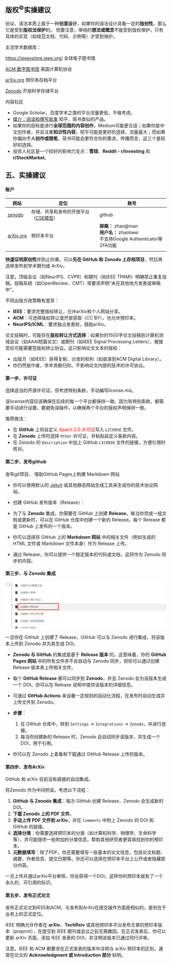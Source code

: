 ## 版权<sup>©</sup>实操建议

协议、语法本质上属于一种**创意设计**，如果你的语法设计具备一定的**独创性**，那么它是受到**版权法保护**的。
但要注意，单纯的**想法或概念**不能受到版权保护，只有具体的实现（如规范文档、代码、示例等）才受到保护。

主流学术数据库：

https://ieeexplore.ieee.org/  全球电子图书馆

[ACM 数字图书馆](https://dl.acm.org/)  美国计算机协会

[arXiv.org](https://arxiv.org/)    预印本存档平台

[Zenodo](https://zenodo.org/)      开放科学存储平台

内容社区

*  Google Scholar，百度学术之类的平台流量更低，不做考虑。
* [媒介：阅读和撰写故事](https://medium.com/)    知乎、简书类似的产品。
* 如果你的目标是进行**全球范围的内容创作**，Medium可能更合适；如果你是中文创作者，并且注重**知识性内容**，知乎可能是更好的选择，流量最大；而如果你偏向**个人创作或随笔**，简书可能会更符合你的需求。传播而言，这三个是较好的选择。
* 投资人社区是一个较好的影响力支点：**雪球**、**Reddit - r/Investing** 和 **r/StockMarket**。



## 五、实操建议

#### 账户

| 网站                            | 定位                                                         | 账号                                                         |
| ------------------------------- | ------------------------------------------------------------ | ------------------------------------------------------------ |
| [zenodo](https://zenodo.org/)   | 存储、共享和发布的开放平台（[CSE模型](https://zenodo.org/records/15255535)） | github                                                       |
| [arXiv.org](https://arxiv.org/) | 预印本平台                                                   | **邮箱：** zhao@man<br/>**用户名：** zhaoliwei<br />不支持Google Authenticator等2FA功能 |
|                                 |                                                              |                                                              |

**快速证明原创性**并防止抄袭，可以**先在 GitHub 和 Zenodo 上存档项目**，然后再选择发布到学术期刊或 ArXiv。

注意，顶级会议（如NeurIPS、CVPR）和期刊（如IEEE TPAMI）明确禁止重复投稿。投稿系统（如OpenReview、CMT）常要求声明“未在其他地方发表或审稿中”。

不同出版方政策略有差异：

- **IEEE**：要求完整版权转让，允许arXiv和个人网站分享。
- **ACM**：可选择版权转让或开放获取（CC BY），也允许预印本。
- **NeurIPS/ICML**：要求独占发表权，鼓励arXiv。

论文投稿时，可能存在**版权转让方式选择**：如果你的1500字论文投稿到计算机领域会议（如AAAI短篇论文）或期刊（如IEEE Signal Processing Letters），被接受后可能需要签版权转让协议。这只影响论文文本的版权：

- 出版方（如IEEE）获得复制、分发的权利（如收录到ACM Digital Library）。
- 你仍然是作者，学术贡献归你。不影响论文内部的技术的许可协议。

#### 第一步、许可证

选择适当的开源许可证。但考虑特别条款，手动编写license.md。

该license内容应该确保在后续的每一个平台都保持一致。因为有特别条款，都需要手动进行设置，要避免误操作，以确保两个平台的版权声明保持一致。

推荐做法：

- 在 **GitHub** 上将自定义 <span style="color:red">Apach 2.0 许可证</span>写入 `LICENSE` 文件。
- 在 **Zenodo** 上传时选择 `Other` 许可证，并粘贴自定义条款内容。
- 在 Zenodo 的 `Description` 中加上 GitHub `LICENSE` 文件的链接，方便引用时核对。

#### 第二步、发布github

发布git项目， 借助GitHub Pages上构建 Markdown 网站

- 你可以使用默认的 [Jekyll](https://jekyllrb.com/) 或其他静态网站生成工具来生成你的技术协议网站。
- 创建 GitHub 发布版本（Release）：

- 为了与 **Zenodo** 集成，你需要在 GitHub 上创建 **Release**。每当你完成一组文档或更新时，可以在 GitHub 仓库中创建一个新的 Release。每个 Release 都是 GitHub 上发布的一个版本。
- 你可以选择将 GitHub 上的 **Markdown 网站** 中的相关文件（例如生成的 HTML 文件或 Markdown 文件本身）作为 Release 上传。
- 通过 Release，你可以提供一个稳定版本的代码或文档，这将作为 Zenodo 同步的内容。

#### 第三步、与 Zenodo 集成

![image-20250421195641661](./assets/image-20250421195641661.png)

一旦你在 GitHub 上创建了 Release，GitHub 可以与 Zenodo 进行集成，将该版本上传到 Zenodo 并为其生成 DOI。

- **Zenodo 与 GitHub** 的集成是基于 **Release 版本** 的。这意味着，你的 **GitHub Pages 网站** 中的所有文件并不会自动与 Zenodo 同步，但你可以通过创建 Release 版本来上传相关文件。
- 每个 **GitHub Release** 都可以同步到 **Zenodo**，并且 Zenodo 会为该版本生成一个 DOI。你可以在 Release 说明中提供该版本的详细信息。
- 可通过 **GitHub Actions** 来设置一定规则的自动化流程，在发布时自动生成并上传文件到 Zenodo。

- **步骤**：
  1. 在 GitHub 仓库中，转到 `Settings` -> `Integrations` -> `Zenodo`，并进行连接。
  2. 每当你创建新的 Release 时，Zenodo 会自动同步该版本，并生成一个 DOI，用于引用。
- 你可以在 Zenodo 上查看和下载通过 GitHub Release 上传的版本。

#### 第四步、发布ArXiv

GitHub 和 arXiv 目前没有直接的自动集成。

将Zenodo 作为中间桥梁。考虑以下流程：

1. **GitHub 与 Zenodo 集成**：每次 GitHub 创建 Release，Zenodo 会生成新的 DOI。
2. **下载 Zenodo 上的 PDF 文件**。
3. **手动上传 PDF 文件到 arXiv**，并在 `Comments` 中附上 Zenodo 的 DOI 和 GitHub 的链接。
4. **选择分类**：你需要选择预印本的分类（如计算机科学、物理学、生命科学等），并可能提供一些附加的分类信息，帮助其他研究者更容易找到你的预印本。
5. **元数据填写**：除了PDF，你还需要填写一些基本的论文信息，包括论文标题、摘要、作者信息、提交日期等。你还可以选择在预印本平台上公开或者隐藏部分内容。

一旦上传并通过arXiv平台审核，你会获得一个DOI，这样你的预印本就有了一个永久的、可引用的标识。

#### 第五步、发布正式论文

发布正式论文到IEEE和ACM，与发布到ArXiv在提交操作方面是相似的，差别在于业务上的正式定位。

IEEE 明确允许作者在 **arXiv**、**TechRxiv** 或其他预印本平台发布文章的预印本版本（preprint），在提交到 IEEE 期刊或会议之前无需撤回。在正式发表后，你可以更新 arXiv 页面，添加 IEEE 发表的 DOI，并注明该版本已通过同行评审。

注意，IEEE 和 ACM 都要求在正式发表的版本中注明与 arXiv 预印本的区别，通常在论文的 **Acknowledgment 或 Introduction 部分** 标明。